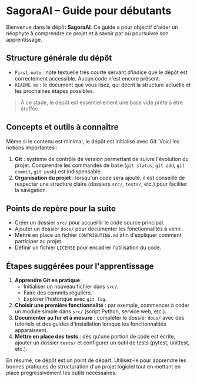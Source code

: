 # SagoraAI – Guide pour débutants

Bienvenue dans le dépôt **SagoraAI**. Ce guide a pour objectif d'aider un néophyte à comprendre ce projet et à savoir par où poursuivre son apprentissage.

## Structure générale du dépôt

- `First note` : note textuelle très courte servant d'indice que le dépôt est correctement accessible. Aucun code n'est encore présent.
- `README.md` : le document que vous lisez, qui décrit la structure actuelle et les prochaines étapes possibles.

> À ce stade, le dépôt est essentiellement une base vide prête à être étoffée.

## Concepts et outils à connaître

Même si le contenu est minimal, le dépôt est initialisé avec Git. Voici les notions importantes :

1. **Git** : système de contrôle de version permettant de suivre l'évolution du projet. Comprendre les commandes de base (`git status`, `git add`, `git commit`, `git push`) est indispensable.
2. **Organisation du projet** : lorsqu'un code sera ajouté, il est conseillé de respecter une structure claire (dossiers `src/`, `tests/`, etc.) pour faciliter la navigation.

## Points de repère pour la suite

- Créer un dossier `src/` pour accueillir le code source principal.
- Ajouter un dossier `docs/` pour documenter les fonctionnalités à venir.
- Mettre en place un fichier `CONTRIBUTING.md` afin d'expliquer comment participer au projet.
- Définir un fichier `LICENSE` pour encadrer l'utilisation du code.

## Étapes suggérées pour l'apprentissage

1. **Apprendre Git en pratique** :
   - Initialiser un nouveau fichier dans `src/`.
   - Faire des commits réguliers.
   - Explorer l'historique avec `git log`.
2. **Choisir une première fonctionnalité** : par exemple, commencer à coder un module simple dans `src/` (script Python, service web, etc.).
3. **Documenter au fur et à mesure** : compléter le dossier `docs/` avec des tutoriels et des guides d'installation lorsque les fonctionnalités apparaissent.
4. **Mettre en place des tests** : dès qu'une portion de code est écrite, ajouter un dossier `tests/` et configurer un outil de tests (pytest, unittest, etc.).

En résumé, ce dépôt est un point de départ. Utilisez-le pour apprendre les bonnes pratiques de structuration d'un projet logiciel tout en mettant en place progressivement les outils nécessaires.
